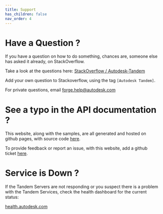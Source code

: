 ```yaml
---
title: Support
has_children: false
nav_order: 4
---
```


# Have a Question ?

If you have a question on how to do something, chances are, someone else has asked it already, on StackOverflow.

Take a look at the questions here: [StackOverflow / Autodesk-Tandem](https://stackoverflow.com/questions/tagged/autodesk-tandem)

Add your own question to Stackoverflow, using the tag `[Autodesk Tandem]`.

For private questions, email forge.help@autodesk.com



# See a typo in the API documentation ?

This website, along with the samples, are all generated and hosted on github pages, with source code [here](https://github.com/autodesk-tandem/autodesk-tandem.github.io).

To provide feedback or report an issue, with this website, add a github ticket [here](https://github.com/autodesk-tandem/autodesk-tandem.github.io/issues).


# Service is Down ?

If the Tandem Servers are not responding or you suspect there is a problem with the Tandem Services, check the health dashboard for the current status:

[health.autodesk.com](https://health.autodesk.com)
